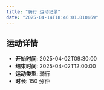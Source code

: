 ```yaml
---
title: "骑行 运动记录"
date: "2025-04-14T18:46:01.010469"
---
```

## 运动详情
- **开始时间**: 2025-04-02T09:30:00
- **结束时间**: 2025-04-02T12:00:00
- **运动类型**: 骑行
- **时长**: 150 分钟
